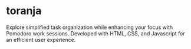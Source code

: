 # toranja
Explore simplified task organization while enhancing your focus with Pomodoro work sessions. Developed with HTML, CSS, and Javascript for an efficient user experience.
